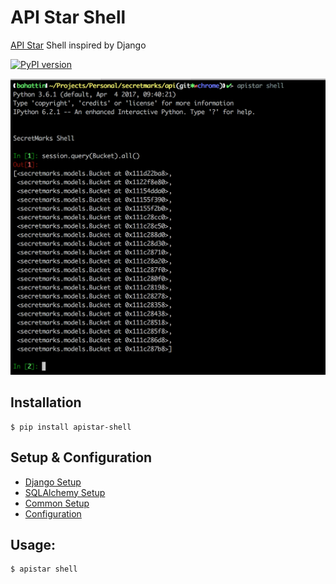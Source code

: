 # API Star Shell
[API Star](https://github.com/encode/apistar) Shell inspired by Django

[![PyPI version](https://badge.fury.io/py/apistar-shell.svg)](https://badge.fury.io/py/apistar-shell)

<img src="docs/usage.png" width="700px" />


## Installation

```
$ pip install apistar-shell
```

## Setup & Configuration

- [Django Setup](docs/DJANGO_SETUP.md)
- [SQLAlchemy Setup](docs/SQLALCHEMY_SETUP.md)
- [Common Setup](docs/COMMON_SETUP.md)
- [Configuration](docs/CONFIGURATION.md)

## Usage:

```
$ apistar shell
```
